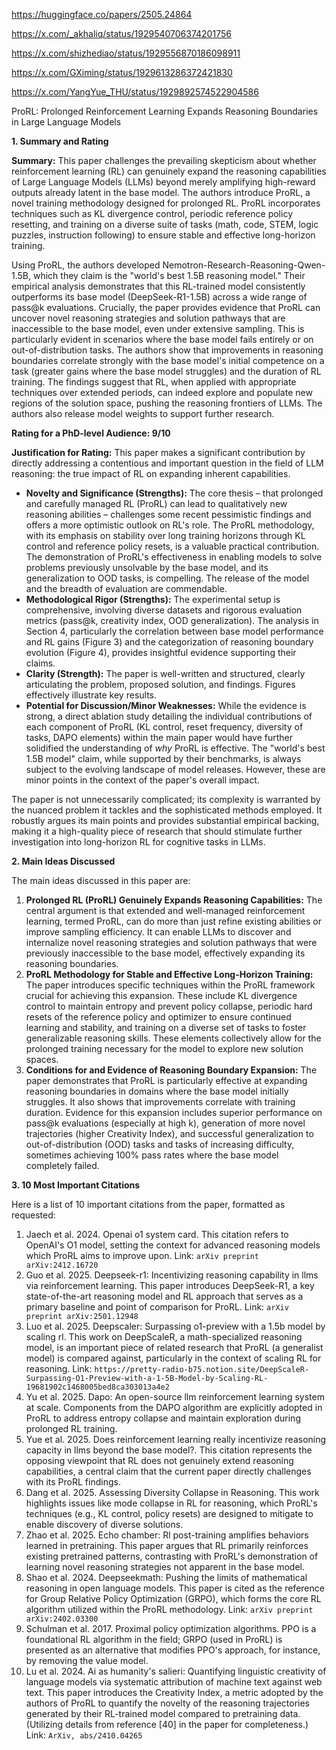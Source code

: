 https://huggingface.co/papers/2505.24864

https://x.com/_akhaliq/status/1929540706374201756

https://x.com/shizhediao/status/1929556870186098911

https://x.com/GXiming/status/1929613286372421830

https://x.com/YangYue_THU/status/1929892574522904586


ProRL: Prolonged Reinforcement Learning Expands Reasoning Boundaries in Large Language Models

**1. Summary and Rating**

**Summary:**
This paper challenges the prevailing skepticism about whether reinforcement learning (RL) can genuinely expand the reasoning capabilities of Large Language Models (LLMs) beyond merely amplifying high-reward outputs already latent in the base model. The authors introduce ProRL, a novel training methodology designed for prolonged RL. ProRL incorporates techniques such as KL divergence control, periodic reference policy resetting, and training on a diverse suite of tasks (math, code, STEM, logic puzzles, instruction following) to ensure stable and effective long-horizon training.

Using ProRL, the authors developed Nemotron-Research-Reasoning-Qwen-1.5B, which they claim is the "world's best 1.5B reasoning model." Their empirical analysis demonstrates that this RL-trained model consistently outperforms its base model (DeepSeek-R1-1.5B) across a wide range of pass@k evaluations. Crucially, the paper provides evidence that ProRL can uncover novel reasoning strategies and solution pathways that are inaccessible to the base model, even under extensive sampling. This is particularly evident in scenarios where the base model fails entirely or on out-of-distribution tasks. The authors show that improvements in reasoning boundaries correlate strongly with the base model's initial competence on a task (greater gains where the base model struggles) and the duration of RL training. The findings suggest that RL, when applied with appropriate techniques over extended periods, can indeed explore and populate new regions of the solution space, pushing the reasoning frontiers of LLMs. The authors also release model weights to support further research.

**Rating for a PhD-level Audience: 9/10**

**Justification for Rating:**
This paper makes a significant contribution by directly addressing a contentious and important question in the field of LLM reasoning: the true impact of RL on expanding inherent capabilities.
*   **Novelty and Significance (Strengths):** The core thesis – that prolonged and carefully managed RL (ProRL) can lead to qualitatively new reasoning abilities – challenges some recent pessimistic findings and offers a more optimistic outlook on RL's role. The ProRL methodology, with its emphasis on stability over long training horizons through KL control and reference policy resets, is a valuable practical contribution. The demonstration of ProRL's effectiveness in enabling models to solve problems previously unsolvable by the base model, and its generalization to OOD tasks, is compelling. The release of the model and the breadth of evaluation are commendable.
*   **Methodological Rigor (Strengths):** The experimental setup is comprehensive, involving diverse datasets and rigorous evaluation metrics (pass@k, creativity index, OOD generalization). The analysis in Section 4, particularly the correlation between base model performance and RL gains (Figure 3) and the categorization of reasoning boundary evolution (Figure 4), provides insightful evidence supporting their claims.
*   **Clarity (Strength):** The paper is well-written and structured, clearly articulating the problem, proposed solution, and findings. Figures effectively illustrate key results.
*   **Potential for Discussion/Minor Weaknesses:** While the evidence is strong, a direct ablation study detailing the individual contributions of each component of ProRL (KL control, reset frequency, diversity of tasks, DAPO elements) within the main paper would have further solidified the understanding of *why* ProRL is effective. The "world's best 1.5B model" claim, while supported by their benchmarks, is always subject to the evolving landscape of model releases. However, these are minor points in the context of the paper's overall impact.

The paper is not unnecessarily complicated; its complexity is warranted by the nuanced problem it tackles and the sophisticated methods employed. It robustly argues its main points and provides substantial empirical backing, making it a high-quality piece of research that should stimulate further investigation into long-horizon RL for cognitive tasks in LLMs.

**2. Main Ideas Discussed**

The main ideas discussed in this paper are:

1.  **Prolonged RL (ProRL) Genuinely Expands Reasoning Capabilities:** The central argument is that extended and well-managed reinforcement learning, termed ProRL, can do more than just refine existing abilities or improve sampling efficiency. It can enable LLMs to discover and internalize novel reasoning strategies and solution pathways that were previously inaccessible to the base model, effectively expanding its reasoning boundaries.
2.  **ProRL Methodology for Stable and Effective Long-Horizon Training:** The paper introduces specific techniques within the ProRL framework crucial for achieving this expansion. These include KL divergence control to maintain entropy and prevent policy collapse, periodic hard resets of the reference policy and optimizer to ensure continued learning and stability, and training on a diverse set of tasks to foster generalizable reasoning skills. These elements collectively allow for the prolonged training necessary for the model to explore new solution spaces.
3.  **Conditions for and Evidence of Reasoning Boundary Expansion:** The paper demonstrates that ProRL is particularly effective at expanding reasoning boundaries in domains where the base model initially struggles. It also shows that improvements correlate with training duration. Evidence for this expansion includes superior performance on pass@k evaluations (especially at high k), generation of more novel trajectories (higher Creativity Index), and successful generalization to out-of-distribution (OOD) tasks and tasks of increasing difficulty, sometimes achieving 100% pass rates where the base model completely failed.

**3. 10 Most Important Citations**

Here is a list of 10 important citations from the paper, formatted as requested:

1.  Jaech et al. 2024. Openai o1 system card. This citation refers to OpenAI's O1 model, setting the context for advanced reasoning models which ProRL aims to improve upon. Link: `arXiv preprint arXiv:2412.16720`
2.  Guo et al. 2025. Deepseek-r1: Incentivizing reasoning capability in llms via reinforcement learning. This paper introduces DeepSeek-R1, a key state-of-the-art reasoning model and RL approach that serves as a primary baseline and point of comparison for ProRL. Link: `arXiv preprint arXiv:2501.12948`
3.  Luo et al. 2025. Deepscaler: Surpassing o1-preview with a 1.5b model by scaling rl. This work on DeepScaleR, a math-specialized reasoning model, is an important piece of related research that ProRL (a generalist model) is compared against, particularly in the context of scaling RL for reasoning. Link: `https://pretty-radio-b75.notion.site/DeepScaleR-Surpassing-O1-Preview-with-a-1-5B-Model-by-Scaling-RL-19681902c1468005bed8ca303013a4e2`
4.  Yu et al. 2025. Dapo: An open-source llm reinforcement learning system at scale. Components from the DAPO algorithm are explicitly adopted in ProRL to address entropy collapse and maintain exploration during prolonged RL training.
5.  Yue et al. 2025. Does reinforcement learning really incentivize reasoning capacity in llms beyond the base model?. This citation represents the opposing viewpoint that RL does not genuinely extend reasoning capabilities, a central claim that the current paper directly challenges with its ProRL findings.
6.  Dang et al. 2025. Assessing Diversity Collapse in Reasoning. This work highlights issues like mode collapse in RL for reasoning, which ProRL's techniques (e.g., KL control, policy resets) are designed to mitigate to enable discovery of diverse solutions.
7.  Zhao et al. 2025. Echo chamber: Rl post-training amplifies behaviors learned in pretraining. This paper argues that RL primarily reinforces existing pretrained patterns, contrasting with ProRL's demonstration of learning novel reasoning strategies not apparent in the base model.
8.  Shao et al. 2024. Deepseekmath: Pushing the limits of mathematical reasoning in open language models. This paper is cited as the reference for Group Relative Policy Optimization (GRPO), which forms the core RL algorithm utilized within the ProRL methodology. Link: `arXiv preprint arXiv:2402.03300`
9.  Schulman et al. 2017. Proximal policy optimization algorithms. PPO is a foundational RL algorithm in the field; GRPO (used in ProRL) is presented as an alternative that modifies PPO's approach, for instance, by removing the value model.
10. Lu et al. 2024. Ai as humanity's salieri: Quantifying linguistic creativity of language models via systematic attribution of machine text against web text. This paper introduces the Creativity Index, a metric adopted by the authors of ProRL to quantify the novelty of the reasoning trajectories generated by their RL-trained model compared to pretraining data. (Utilizing details from reference [40] in the paper for completeness.) Link: `ArXiv, abs/2410.04265`
